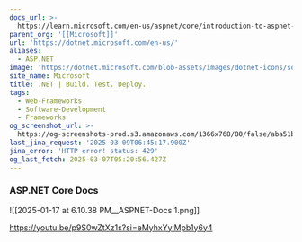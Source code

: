 ```yaml
---
docs_url: >-
  https://learn.microsoft.com/en-us/aspnet/core/introduction-to-aspnet-core?view=aspnetcore-9.0
parent_org: '[[Microsoft]]'
url: 'https://dotnet.microsoft.com/en-us/'
aliases:
  - ASP.NET
image: 'https://dotnet.microsoft.com/blob-assets/images/dotnet-icons/square.png'
site_name: Microsoft
title: .NET | Build. Test. Deploy.
tags:
  - Web-Frameworks
  - Software-Development
  - Frameworks
og_screenshot_url: >-
  https://og-screenshots-prod.s3.amazonaws.com/1366x768/80/false/aba51b6c10fd1449e5700fc8c022c53157247b32bce5e33217495b11d9aee78a.jpeg
last_jina_request: '2025-03-09T06:45:17.900Z'
jina_error: 'HTTP error! status: 429'
og_last_fetch: 2025-03-07T05:20:56.427Z
---
```


### ASP.NET Core Docs
![[2025-01-17 at 6.10.38 PM__ASPNET-Docs 1.png]]

https://youtu.be/p9S0wZtXz1s?si=eMyhxYylMpb1y6y4
